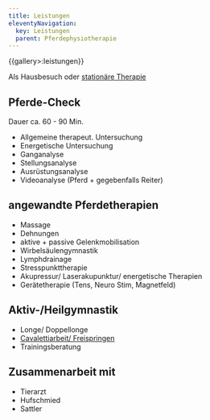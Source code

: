```yaml
---
title: Leistungen
eleventyNavigation:
  key: Leistungen
  parent: Pferdephysiotherapie
---
```

{{gallery>:leistungen}}

Als Hausbesuch oder [stationäre Therapie](../stationaer)


## Pferde-Check

Dauer ca. 60 - 90 Min.

*  Allgemeine therapeut. Untersuchung
*  Energetische Untersuchung
*  Ganganalyse
*  Stellungsanalyse
*  Ausrüstungsanalyse
*  Videoanalyse (Pferd + gegebenfalls Reiter)

## angewandte Pferdetherapien

*  Massage
*  Dehnungen
*  aktive + passive Gelenkmobilisation
*  Wirbelsäulengymnastik
*  Lymphdrainage
*  Stresspunkttherapie
*  Akupressur/ Laserakupunktur/ energetische Therapien
*  Gerätetherapie (Tens, Neuro Stim, Magnetfeld)

## Aktiv-/Heilgymnastik


*  Longe/ Doppellonge
*  [Cavalettiarbeit/ Freispringen](../cavalettigymnastik)
*  Trainingsberatung


## Zusammenarbeit mit

*  Tierarzt
*  Hufschmied
*  Sattler








